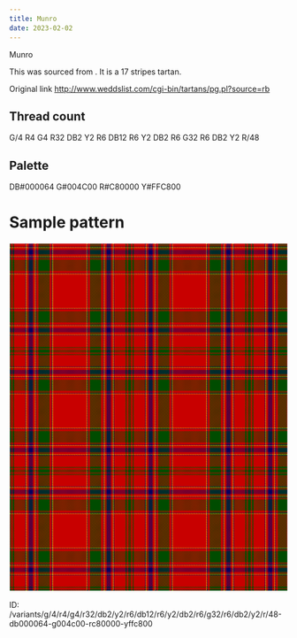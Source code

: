 ```yaml
---
title: Munro
date: 2023-02-02
---
```

Munro

This was sourced from <no value>.  It is a 17 stripes tartan.

Original link http://www.weddslist.com/cgi-bin/tartans/pg.pl?source=rb

## Thread count
G/4 R4 G4 R32 DB2 Y2 R6 DB12 R6 Y2 DB2 R6 G32 R6 DB2 Y2 R/48

## Palette
DB#000064 G#004C00 R#C80000 Y#FFC800

# Sample pattern

![Tartan detail](tartan.png "G/4 R4 G4 R32 DB2 Y2 R6 DB12 R6 Y2 DB2 R6 G32 R6 DB2 Y2 R/48 tartan")

ID: /variants/g/4/r4/g4/r32/db2/y2/r6/db12/r6/y2/db2/r6/g32/r6/db2/y2/r/48-db000064-g004c00-rc80000-yffc800